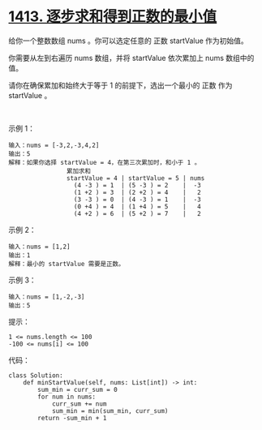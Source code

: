 # [1413. 逐步求和得到正数的最小值](https://leetcode.cn/problems/minimum-value-to-get-positive-step-by-step-sum/)

给你一个整数数组 nums 。你可以选定任意的 正数 startValue 作为初始值。

你需要从左到右遍历 nums 数组，并将 startValue 依次累加上 nums 数组中的值。

请你在确保累加和始终大于等于 1 的前提下，选出一个最小的 正数 作为 startValue 。

 

示例 1：
```
输入：nums = [-3,2,-3,4,2]
输出：5
解释：如果你选择 startValue = 4，在第三次累加时，和小于 1 。
                累加求和
                startValue = 4 | startValue = 5 | nums
                  (4 -3 ) = 1  | (5 -3 ) = 2    |  -3
                  (1 +2 ) = 3  | (2 +2 ) = 4    |   2
                  (3 -3 ) = 0  | (4 -3 ) = 1    |  -3
                  (0 +4 ) = 4  | (1 +4 ) = 5    |   4
                  (4 +2 ) = 6  | (5 +2 ) = 7    |   2
```
示例 2：
```
输入：nums = [1,2]
输出：1
解释：最小的 startValue 需要是正数。
```
示例 3：
```
输入：nums = [1,-2,-3]
输出：5
```

提示：
```
1 <= nums.length <= 100
-100 <= nums[i] <= 100
```

代码：
```python3
class Solution:
    def minStartValue(self, nums: List[int]) -> int:
        sum_min = curr_sum = 0
        for num in nums:
            curr_sum += num
            sum_min = min(sum_min, curr_sum)
        return -sum_min + 1
```